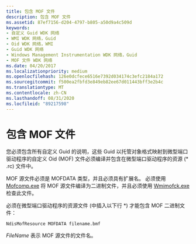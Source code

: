 ```yaml
---
title: 包含 MOF 文件
description: 包含 MOF 文件
ms.assetid: 87ef7156-d204-4797-b805-a50d9a4c509d
keywords:
- 自定义 Guid WDK 网络
- WMI WDK 网络，Guid
- Oid WDK 网络，WMI
- Guid WDK 网络
- Windows Management Instrumentation WDK 网络，Guid
- MOF 文件 WDK 网络
ms.date: 04/20/2017
ms.localizationpriority: medium
ms.openlocfilehash: 126e0dcfece6516e7392d034174c3efc2184a172
ms.sourcegitcommit: f500ea2fbfd3e849eb82ee67d011443bff3e2b4c
ms.translationtype: MT
ms.contentlocale: zh-CN
ms.lasthandoff: 08/31/2020
ms.locfileid: "89217598"
---
```

# <a name="including-a-mof-file"></a>包含 MOF 文件





您必须包含所有自定义 Guid 的说明，这些 Guid 以托管对象格式映射到微型端口驱动程序的自定义 Oid (MOF) 文件必须编译并包含在微型端口驱动程序的资源 (\* .rc) 文件中。

MOF 源文件必须是 MOFDATA 类型，并且必须具有扩展名。 必须使用 [Mofcomp.exe](../kernel/compiling-a-driver-s-mof-file.md) 将 MOF 源文件编译为二进制文件，并且必须使用 [Wmimofck.exe](../kernel/using-wmimofck-exe.md)检查此文件。

必须在微型端口驱动程序的资源文件 (中插入以下行 \*) 才能包含 MOF 二进制文件：

```Text
NdisMofResource MOFDATA filename.bmf
```

*FileName* 表示 MOF 源文件的文件名。

 

